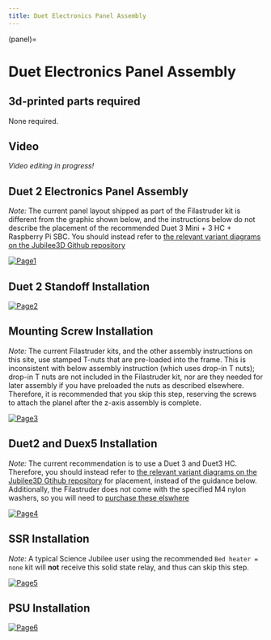 ```yaml
---
title: Duet Electronics Panel Assembly
---
```


(panel)=
# Duet Electronics Panel Assembly

## 3d-printed parts required

None required. 

## Video
_Video editing in progress!_

## Duet 2 Electronics Panel Assembly

*Note:* The current panel layout shipped as part of the Filastruder kit is different from the graphic shown below, and the instructions below do not describe the placement of the recommended Duet 3 Mini + 3 HC + Raspberry Pi SBC.  You should instead refer to [the relevant variant diagrams on the Jubilee3D Github repository](https://github.com/machineagency/jubilee/blob/main/frame/assembly_instructions/wiring/duet_panel_layouts.pdf) 

[![Page1](_static/panel0.png)](_static/panel0.png)

## Duet 2 Standoff Installation

[![Page2](_static/panel1.png)](_static/panel1.png)

## Mounting Screw Installation

*Note:* The current Filastruder kits, and the other assembly instructions on this site, use stamped T-nuts that are pre-loaded into the frame.  This is inconsistent with below assembly instruction (which uses drop-in T nuts); drop-in T nuts are not included in the Filastruder kit, nor are they needed for later assembly if you have preloaded the nuts as described elsewhere. Therefore, it is recommended that you skip this step, reserving the screws to attach the planel after the z-axis assembly is complete.

[![Page3](_static/panel2.png)](_static/panel2.png)

## Duet2 and Duex5 Installation

*Note:* The current recommendation is to use a Duet 3 and Duet3 HC. Therefore, you should instead refer to [the relevant variant diagrams on the Jubilee3D Gtihub repository](https://github.com/machineagency/jubilee/blob/main/frame/assembly_instructions/wiring/duet_panel_layouts.pdf) for placement, instead of the guidance below. Additionally, the Filastruder does not come with the specified M4 nylon washers, so you will need to [purchase these elswhere](https://amzn.to/45oypB4)

[![Page4](_static/panel3.png)](_static/panel3.png)

## SSR Installation

*Note:* A typical Science Jubilee user using the recommended `Bed heater = none` kit will **not** receive this solid state relay, and thus can skip this step. 

[![Page5](_static/panel4.png)](_static/panel4.png)

## PSU Installation
[![Page6](_static/panel5.png)](_static/panel5.png)
